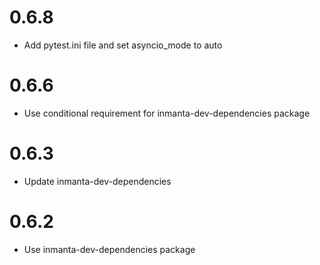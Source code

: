 # 0.6.8
- Add pytest.ini file and set asyncio_mode to auto
# 0.6.6
- Use conditional requirement for inmanta-dev-dependencies package
# 0.6.3
- Update inmanta-dev-dependencies
# 0.6.2
- Use inmanta-dev-dependencies package
